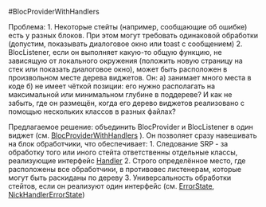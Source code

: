 #BlocProviderWithHandlers

Проблема: 
    1. Некоторые стейты (например, сообщающие об ошибке) есть у разных блоков. При этом могут требовать одинаковой обработки (допустим, показывать диалоговое окно или toast с сообщением)
    2. BlocListener, если он выполняет какую-то общую функцию, не зависящую от локального окружения (положить новую страницу на стек или показать диалоговое окно), может быть расположен в произвольном месте дерева виджетов. Он:
            a) занимает много места в коде
            б) не имеет чёткой позиции: его нужно располагать на максимальной или минимальном глубине в поддереве? И как не забыть, где он размещён, когда его дерево виджетов реализовано с помощью нескольких классов в разных файлах?

Предлагаемое решение: объединить BlocProvider и BlocListener в один виджет (см. [BlocProviderWithHandlers](https://github.com/prihodulkin/Bloc-Provider-with-handlers/blob/main/lib/UI/widgets/bloc_provider_with_handlers.dart) ). Он позволяет сразу навешивать на блок обработчики, что обеспечивает:
    1. Следование SRP - за обработку того или иного стейта ответственны отдельные классы, реализующие интерфейс [Handler](https://github.com/prihodulkin/Bloc-Provider-with-handlers/blob/main/lib/UI/handlers/handler.dart)
    2. Строго определённое место, где расположены все обработчики, в противовес листенерам, которые могут быть раскиданы по дереву
    3. Универсальность обработки стейтов, если он реализуют один интерфейс (см. [ErrorState](https://github.com/prihodulkin/Bloc-Provider-with-handlers/blob/main/lib/business_logic/models/error_state.dart), [NickHandlerErrorState](https://github.com/prihodulkin/Bloc-Provider-with-handlers/blob/main/lib/business_logic/bloc/nick_handler_bloc/nick_handler_state.dart))
